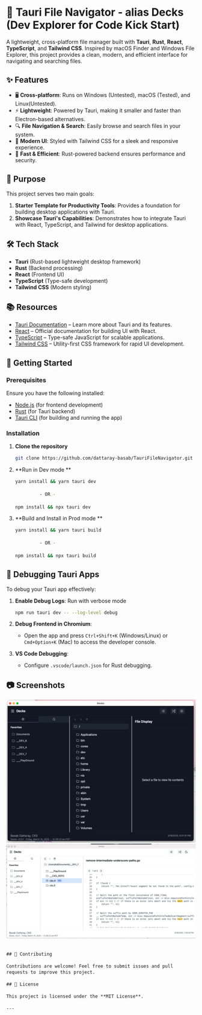 # 📁 Tauri File Navigator - alias Decks (Dev Explorer for Code Kick Start)

A lightweight, cross-platform file manager built with **Tauri**, **Rust**, **React**, **TypeScript**, and **Tailwind CSS**. Inspired by macOS Finder and Windows File Explorer, this project provides a clean, modern, and efficient interface for navigating and searching files.

## ✨ Features

- 🖥️ **Cross-platform**: Runs on Windows (Untested), macOS (Tested), and Linux(Untested).
- ⚡ **Lightweight**: Powered by Tauri, making it smaller and faster than Electron-based alternatives.
- 🔍 **File Navigation & Search**: Easily browse and search files in your system.
- 🎨 **Modern UI**: Styled with Tailwind CSS for a sleek and responsive experience.
- 🚀 **Fast & Efficient**: Rust-powered backend ensures performance and security.

## 🎯 Purpose

This project serves two main goals:

1. **Starter Template for Productivity Tools**: Provides a foundation for building desktop applications with Tauri.
2. **Showcase Tauri's Capabilities**: Demonstrates how to integrate Tauri with React, TypeScript, and Tailwind for desktop applications.

## 🛠️ Tech Stack

- **Tauri** (Rust-based lightweight desktop framework)
- **Rust** (Backend processing)
- **React** (Frontend UI)
- **TypeScript** (Type-safe development)
- **Tailwind CSS** (Modern styling)

## 📚 Resources

- [Tauri Documentation](https://tauri.app/v1/guides/) – Learn more about Tauri and its features.
- [React](https://react.dev/) – Official documentation for building UI with React.
- [TypeScript](https://www.typescriptlang.org/) – Type-safe JavaScript for scalable applications.
- [Tailwind CSS](https://tailwindcss.com/) – Utility-first CSS framework for rapid UI development.

## 🚀 Getting Started

### Prerequisites

Ensure you have the following installed:

- [Node.js](https://nodejs.org/) (for frontend development)
- [Rust](https://www.rust-lang.org/) (for Tauri backend)
- [Tauri CLI](https://tauri.app/) (for building and running the app)

### Installation

1. **Clone the repository**
   ```sh
   git clone https://github.com/dattaray-basab/TauriFileNavigator.git
   ```
2. **Run in Dev mode **
   ```sh
   yarn install && yarn tauri dev

            - OR -

   npm install && npx tauri dev

   ```
3. **Build and Install in Prod mode **
   ```sh
   yarn install && yarn tauri build

            - OR -

   npm install && npx tauri build

   ```


## 🐞 Debugging Tauri Apps

To debug your Tauri app effectively:

1. **Enable Debug Logs**: Run with verbose mode
   ```sh
   npm run tauri dev -- --log-level debug
   ```
2. **Debug Frontend in Chromium**:
   - Open the app and press `Ctrl+Shift+K` (Windows/Linux) or `Cmd+Option+K` (Mac) to access the developer console.

4. **VS Code Debugging**:
   - Configure `.vscode/launch.json` for Rust debugging.

## 📷 Screenshots

![Screenshot 1](docs/screenshot1.png)
![Screenshot 2](docs/screenshot2.png)

```

## 🤝 Contributing

Contributions are welcome! Feel free to submit issues and pull requests to improve this project.

## 📜 License

This project is licensed under the **MIT License**.

---

